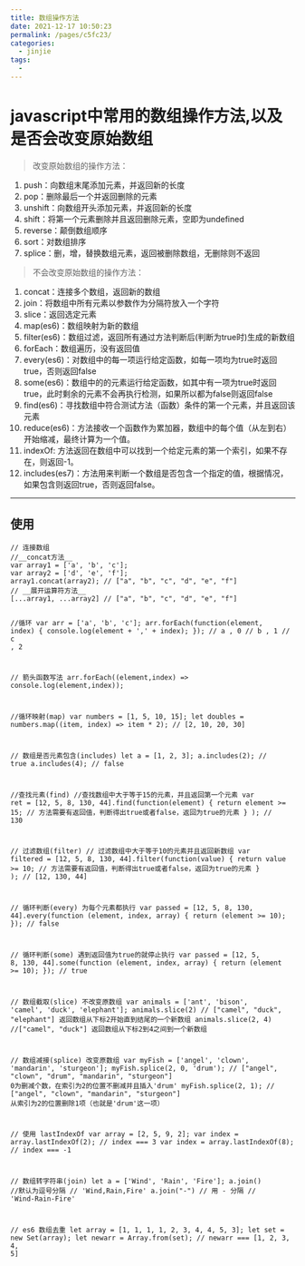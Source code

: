 ```yaml
---
title: 数组操作方法
date: 2021-12-17 10:50:23
permalink: /pages/c5fc23/
categories:
  - jinjie
tags:
  - 
---
```


<h1 id="javascript中常用的数组操作方法以及是否会改变原始数组">javascript中常用的数组操作方法,以及是否会改变原始数组</h1>
<blockquote>
<p>改变原始数组的操作方法：</p>
</blockquote>
<ol>
<li>push：向数组末尾添加元素，并返回新的长度</li>
<li>pop：删除最后一个并返回删除的元素</li>
<li>unshift：向数组开头添加元素，并返回新的长度</li>
<li>shift：将第一个元素删除并且返回删除元素，空即为undefined</li>
<li>reverse：颠倒数组顺序</li>
<li>sort：对数组排序</li>
<li>splice：删，增，替换数组元素，返回被删除数组，无删除则不返回</li>
</ol>
<blockquote>
<p>不会改变原始数组的操作方法：</p>
</blockquote>
<ol>
<li>concat：连接多个数组，返回新的数组</li>
<li>join：将数组中所有元素以参数作为分隔符放入一个字符</li>
<li>slice：返回选定元素</li>
<li>map(es6)：数组映射为新的数组</li>
<li>filter(es6)：数组过滤，返回所有通过方法判断后(判断为true时)生成的新数组</li>
<li>forEach：数组遍历，没有返回值</li>
<li>every(es6)：对数组中的每一项运行给定函数，如每一项均为true时返回true，否则返回false</li>
<li>some(es6)：数组中的的元素运行给定函数，如其中有一项为true时返回true，此时剩余的元素不会再执行检测，如果所以都为false则返回false</li>
<li>find(es6)：寻找数组中符合测试方法（函数）条件的第一个元素，并且返回该元素</li>
<li>reduce(es6)：方法接收一个函数作为累加器，数组中的每个值（从左到右）开始缩减，最终计算为一个值。</li>
<li>indexOf: 方法返回在数组中可以找到一个给定元素的第一个索引，如果不存在，则返回-1。</li>
<li>includes(es7)：方法用来判断一个数组是否包含一个指定的值，根据情况，如果包含则返回true，否则返回false。</li>
</ol>
<hr>
<h2 id="使用">使用</h2>
<pre><code>// 连接数组
//__concat方法__
var array1 = ['a', 'b', 'c'];
var array2 = ['d', 'e', 'f'];
array1.concat(array2); // ["a", "b", "c", "d", "e", "f"]
// __展开运算符方法__
[...array1, ...array2] // ["a", "b", "c", "d", "e", "f"]



//循环
var arr = ['a', 'b', 'c'];
arr.forEach(function(element, index) {
  console.log(element + ',' + index);
});
// a , 0
// b , 1
// c , 2

// 箭头函数写法
arr.forEach((element,index) =&gt; console.log(element,index));



//循环映射(map)
var numbers = [1, 5, 10, 15];
let doubles = numbers.map((item, index) =&gt; item * 2);
// [2, 10, 20, 30]

// 数组是否元素包含(includes)
let a = [1, 2, 3];
a.includes(2);
// true
a.includes(4);
// false



//查找元素(find)
//查找数组中大于等于15的元素，并且返回第一个元素
var ret = [12, 5, 8, 130, 44].find(function(element) {
    return element &gt;= 15; // 方法需要有返回值，判断得出true或者false，返回为true的元素
  }
);
// 130



// 过滤数组(filter)
// 过滤数组中大于等于10的元素并且返回新数组
var filtered = [12, 5, 8, 130, 44].filter(function(value) {
    return value &gt;= 10; // 方法需要有返回值，判断得出true或者false，返回为true的元素
  }
);
// [12, 130, 44]



// 循环判断(every) 为每个元素都执行
var passed = [12, 5, 8, 130, 44].every(function (element, index, array) {
  return (element &gt;= 10);
});
// false


// 循环判断(some) 遇到返回值为true的就停止执行
var passed = [12, 5, 8, 130, 44].some(function (element, index, array) {
  return (element &gt;= 10);
});
// true



// 数组截取(slice) 不改变原数组
var animals = ['ant', 'bison', 'camel', 'duck', 'elephant'];
animals.slice(2)  // ["camel", "duck", "elephant"]  返回数组从下标2开始直到结尾的一个新数组
animals.slice(2, 4)  //["camel", "duck"]  返回数组从下标2到4之间到一个新数组



// 数组减接(splice)  改变原数组
var myFish = ['angel', 'clown', 'mandarin', 'sturgeon'];
myFish.splice(2, 0, 'drum'); // ["angel", "clown", "drum", "mandarin", "sturgeon"]    0为删减个数，在索引为2的位置不删减并且插入'drum'
myFish.splice(2, 1); //  ["angel", "clown", "mandarin", "sturgeon"]       从索引为2的位置删除1项（也就是'drum'这一项）



// 使用 lastIndexOf
var array = [2, 5, 9, 2];
var index = array.lastIndexOf(2); // index === 3
var index = array.lastIndexOf(8); // index === -1



// 数组转字符串(join)
let a = ['Wind', 'Rain', 'Fire'];
a.join() //默认为逗号分隔
// 'Wind,Rain,Fire'
a.join("-") // 用 - 分隔
// 'Wind-Rain-Fire'



// es6 数组去重
let array = [1, 1, 1, 1, 2, 3, 4, 4, 5, 3];
let set = new Set(array);
let newarr = Array.from(set);
// newarr === [1, 2, 3, 4, 5]

</code></pre>

